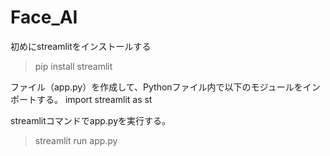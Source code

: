 # Face_AI

初めにstreamlitをインストールする
> pip install streamlit

ファイル（app.py）を作成して、Pythonファイル内で以下のモジュールをインポートする。
import streamlit as st

streamlitコマンドでapp.pyを実行する。
> streamlit run app.py

